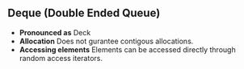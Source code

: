 ## Deque (Double Ended Queue)
- **Pronounced as** Deck
- **Allocation** Does not gurantee contigous allocations.
- **Accessing elements** Elements can be accessed directly through random access iterators.
